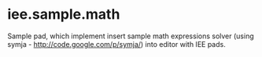 # iee.sample.math

Sample pad, which implement insert sample math expressions solver (using symja - http://code.google.com/p/symja/) into editor with IEE pads.